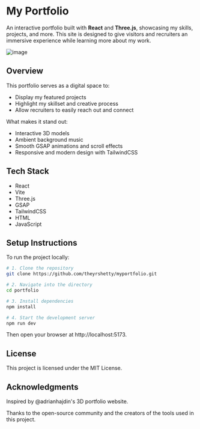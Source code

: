 # My Portfolio

An interactive portfolio built with **React** and **Three.js**, showcasing my skills, projects, and more. This site is designed to give visitors and recruiters an immersive experience while learning more about my work.

![image](https://github.com/user-attachments/assets/f1d2e3e1-5999-4be9-9ad0-cb947135bb5b)


## Overview

This portfolio serves as a digital space to:
- Display my featured projects
- Highlight my skillset and creative process
- Allow recruiters to easily reach out and connect

What makes it stand out:
- Interactive 3D models
- Ambient background music
- Smooth GSAP animations and scroll effects
- Responsive and modern design with TailwindCSS

## Tech Stack

- React
- Vite
- Three.js
- GSAP
- TailwindCSS
- HTML
- JavaScript

## Setup Instructions

To run the project locally:

```bash
# 1. Clone the repository
git clone https://github.com/theyrshetty/myportfolio.git

# 2. Navigate into the directory
cd portfolio

# 3. Install dependencies
npm install

# 4. Start the development server
npm run dev
```
Then open your browser at http://localhost:5173.
## License

This project is licensed under the MIT License.
## Acknowledgments

Inspired by @adrianhajdin's 3D portfolio website.

Thanks to the open-source community and the creators of the tools used in this project.
